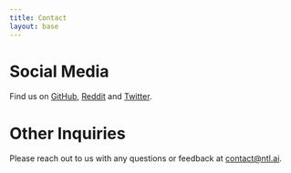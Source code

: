 ```yaml
---
title: Contact
layout: base
---
```


# Social Media

Find us on [GitHub](https://github.com/NoTranslationLayer), [Reddit](https://reddit.com/u/NoTranslationLayer) and [Twitter](https://twitter.com/NoTranslationL).

# Other Inquiries

Please reach out to us with any questions or feedback at [contact@ntl.ai](mailto:contact@ntl.ai).